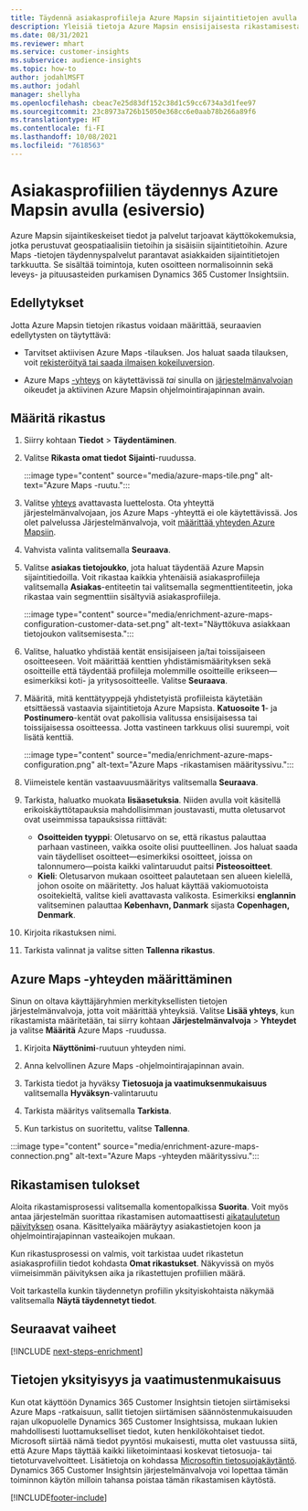 ```yaml
---
title: Täydennä asiakasprofiileja Azure Mapsin sijaintitietojen avulla
description: Yleisiä tietoja Azure Mapsin ensisijaisesta rikastamisesta.
ms.date: 08/31/2021
ms.reviewer: mhart
ms.service: customer-insights
ms.subservice: audience-insights
ms.topic: how-to
author: jodahlMSFT
ms.author: jodahl
manager: shellyha
ms.openlocfilehash: cbeac7e25d83df152c38d1c59cc6734a3d1fee97
ms.sourcegitcommit: 23c8973a726b15050e368cc6e0aab78b266a89f6
ms.translationtype: HT
ms.contentlocale: fi-FI
ms.lasthandoff: 10/08/2021
ms.locfileid: "7618563"
---
```

# <a name="enrichment-of-customer-profiles-with-azure-maps-preview"></a>Asiakasprofiilien täydennys Azure Mapsin avulla (esiversio)

Azure Mapsin sijaintikeskeiset tiedot ja palvelut tarjoavat käyttökokemuksia, jotka perustuvat geospatiaalisiin tietoihin ja sisäisiin sijaintitietoihin. Azure Maps -tietojen täydennyspalvelut parantavat asiakkaiden sijaintitietojen tarkkuutta. Se sisältää toimintoja, kuten osoitteen normalisoinnin sekä leveys- ja pituusasteiden purkamisen Dynamics 365 Customer Insightsiin.

## <a name="prerequisites"></a>Edellytykset

Jotta Azure Mapsin tietojen rikastus voidaan määrittää, seuraavien edellytysten on täytyttävä:

- Tarvitset aktiivisen Azure Maps -tilauksen. Jos haluat saada tilauksen, voit [rekisteröityä tai saada ilmaisen kokeiluversion](https://azure.microsoft.com/services/azure-maps/).

- Azure Maps [-yhteys](connections.md) on käytettävissä *tai* sinulla on [järjestelmänvalvojan](permissions.md#administrator) oikeudet ja aktiivinen Azure Mapsin ohjelmointirajapinnan avain.

## <a name="configure-the-enrichment"></a>Määritä rikastus

1. Siirry kohtaan **Tiedot** > **Täydentäminen**. 

1. Valitse **Rikasta omat tiedot** **Sijainti**-ruudussa.

   :::image type="content" source="media/azure-maps-tile.png" alt-text="Azure Maps -ruutu.":::

1. Valitse [yhteys](connections.md) avattavasta luettelosta. Ota yhteyttä järjestelmänvalvojaan, jos Azure Maps -yhteyttä ei ole käytettävissä. Jos olet palvelussa Järjestelmänvalvoja, voit [määrittää yhteyden Azure Mapsiin](#configure-the-connection-for-azure-maps). 

1. Vahvista valinta valitsemalla **Seuraava**.

1. Valitse **asiakas tietojoukko**, jota haluat täydentää Azure Mapsin sijaintitiedoilla. Voit rikastaa kaikkia yhtenäisiä asiakasprofiileja valitsemalla **Asiakas**-entiteetin tai valitsemalla segmenttientiteetin, joka rikastaa vain segmenttiin sisältyviä asiakasprofiileja.

    :::image type="content" source="media/enrichment-azure-maps-configuration-customer-data-set.png" alt-text="Näyttökuva asiakkaan tietojoukon valitsemisesta.":::

1. Valitse, haluatko yhdistää kentät ensisijaiseen ja/tai toissijaiseen osoitteeseen. Voit määrittää kenttien yhdistämismäärityksen sekä osoitteille että täydentää profiileja molemmille osoitteille erikseen&mdash;esimerkiksi koti- ja yritysosoitteelle. Valitse **Seuraava**.

1. Määritä, mitä kenttätyyppejä yhdistetyistä profiileista käytetään etsittäessä vastaavia sijaintitietoja Azure Mapsista. **Katuosoite 1**- ja **Postinumero**-kentät ovat pakollisia valitussa ensisijaisessa tai toissijaisessa osoitteessa. Jotta vastineen tarkkuus olisi suurempi, voit lisätä kenttiä.

   :::image type="content" source="media/enrichment-azure-maps-configuration.png" alt-text="Azure Maps -rikastamisen määrityssivu.":::

1. Viimeistele kentän vastaavuusmääritys valitsemalla **Seuraava**.

1. Tarkista, haluatko muokata **lisäasetuksia**. Niiden avulla voit käsitellä erikoiskäyttötapauksia mahdollisimman joustavasti, mutta oletusarvot ovat useimmissa tapauksissa riittävät:
   - **Osoitteiden tyyppi**: Oletusarvo on se, että rikastus palauttaa parhaan vastineen, vaikka osoite olisi puutteellinen. Jos haluat saada vain täydelliset osoitteet&mdash;esimerkiksi osoitteet, joissa on talonnumero&mdash;poista kaikki valintaruudut paitsi **Pisteosoitteet**. 
   - **Kieli**: Oletusarvon mukaan osoitteet palautetaan sen alueen kielellä, johon osoite on määritetty. Jos haluat käyttää vakiomuotoista osoitekieltä, valitse kieli avattavasta valikosta. Esimerkiksi **englannin** valitseminen palauttaa **København, Danmark** sijasta **Copenhagen, Denmark**.

1. Kirjoita rikastuksen nimi.

1. Tarkista valinnat ja valitse sitten **Tallenna rikastus**.

## <a name="configure-the-connection-for-azure-maps"></a>Azure Maps -yhteyden määrittäminen

Sinun on oltava käyttäjäryhmien merkityksellisten tietojen järjestelmänvalvoja, jotta voit määrittää yhteyksiä. Valitse **Lisää yhteys**, kun rikastamista määritetään, tai siirry kohtaan **Järjestelmänvalvoja** > **Yhteydet** ja valitse **Määritä** Azure Maps -ruudussa.

1. Kirjoita **Näyttönimi**-ruutuun yhteyden nimi.

1. Anna kelvollinen Azure Maps -ohjelmointirajapinnan avain.

1. Tarkista tiedot ja hyväksy **Tietosuoja ja vaatimuksenmukaisuus** valitsemalla **Hyväksyn**-valintaruutu

1. Tarkista määritys valitsemalla **Tarkista**.

1. Kun tarkistus on suoritettu, valitse **Tallenna**.

:::image type="content" source="media/enrichment-azure-maps-connection.png" alt-text="Azure Maps -yhteyden määrityssivu.":::

## <a name="enrichment-results"></a>Rikastamisen tulokset

Aloita rikastamisprosessi valitsemalla komentopalkissa **Suorita**. Voit myös antaa järjestelmän suorittaa rikastamisen automaattisesti [aikataulutetun päivityksen](system.md#schedule-tab) osana. Käsittelyaika määräytyy asiakastietojen koon ja ohjelmointirajapinnan vasteaikojen mukaan.

Kun rikastusprosessi on valmis, voit tarkistaa uudet rikastetun asiakasprofiilin tiedot kohdasta **Omat rikastukset**. Näkyvissä on myös viimeisimmän päivityksen aika ja rikastettujen profiilien määrä.

Voit tarkastella kunkin täydennetyn profiilin yksityiskohtaista näkymää valitsemalla **Näytä täydennetyt tiedot**.

## <a name="next-steps"></a>Seuraavat vaiheet

[!INCLUDE [next-steps-enrichment](../includes/next-steps-enrichment.md)]

## <a name="data-privacy-and-compliance"></a>Tietojen yksityisyys ja vaatimustenmukaisuus

Kun otat käyttöön Dynamics 365 Customer Insightsin tietojen siirtämiseksi Azure Maps -ratkaisuun, sallit tietojen siirtämisen säännöstenmukaisuuden rajan ulkopuolelle Dynamics 365 Customer Insightsissa, mukaan lukien mahdollisesti luottamukselliset tiedot, kuten henkilökohtaiset tiedot. Microsoft siirtää nämä tiedot pyyntösi mukaisesti, mutta olet vastuussa siitä, että Azure Maps täyttää kaikki liiketoimintaasi koskevat tietosuoja- tai tietoturvavelvoitteet. Lisätietoja on kohdassa [Microsoftin tietosuojakäytäntö](https://go.microsoft.com/fwlink/?linkid=396732).
Dynamics 365 Customer Insightsin järjestelmänvalvoja voi lopettaa tämän toiminnon käytön milloin tahansa poistaa tämän rikastamisen käytöstä.

[!INCLUDE[footer-include](../includes/footer-banner.md)]
